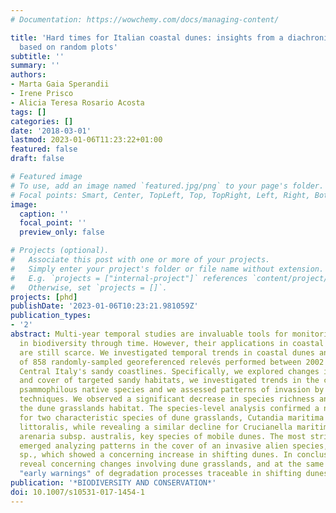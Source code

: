 ```yaml
---
# Documentation: https://wowchemy.com/docs/managing-content/

title: 'Hard times for Italian coastal dunes: insights from a diachronic analysis
  based on random plots'
subtitle: ''
summary: ''
authors:
- Marta Gaia Sperandii
- Irene Prisco
- Alicia Teresa Rosario Acosta
tags: []
categories: []
date: '2018-03-01'
lastmod: 2023-01-06T11:23:22+01:00
featured: false
draft: false

# Featured image
# To use, add an image named `featured.jpg/png` to your page's folder.
# Focal points: Smart, Center, TopLeft, Top, TopRight, Left, Right, BottomLeft, Bottom, BottomRight.
image:
  caption: ''
  focal_point: ''
  preview_only: false

# Projects (optional).
#   Associate this post with one or more of your projects.
#   Simply enter your project's folder or file name without extension.
#   E.g. `projects = ["internal-project"]` references `content/project/deep-learning/index.md`.
#   Otherwise, set `projects = []`.
projects: [phd]
publishDate: '2023-01-06T10:23:21.981059Z'
publication_types:
- '2'
abstract: Multi-year temporal studies are invaluable tools for monitoring changes
  in biodiversity through time. However, their applications in coastal ecosystems
  are still scarce. We investigated temporal trends in coastal dunes analyzing a set
  of 858 randomly-sampled georeferenced relevés performed between 2002 and 2015 along
  Central Italy's sandy coastlines. Specifically, we explored changes in species richness
  and cover of targeted sandy habitats, we investigated trends in the cover of selected
  psammophilous native species and we assessed patterns of invasion by means of regression
  techniques. We observed a significant decrease in species richness and cover of
  the dune grasslands habitat. The species-level analysis confirmed a negative trend
  for two characteristic species of dune grasslands, Cutandia maritima and Medicago
  littoralis, while revealing a similar decline for Crucianella maritima and for Ammophila
  arenaria subsp. australis, key species of mobile dunes. The most striking trends
  emerged analyzing patterns in the cover of an invasive alien species, Carpobrotus
  sp., which showed a concerning increase in shifting dunes. In conclusion, our analyses
  reveal concerning changes involving dune grasslands, and at the same time hint at
  "early warnings" of degradation processes traceable in shifting dunes.
publication: '*BIODIVERSITY AND CONSERVATION*'
doi: 10.1007/s10531-017-1454-1
---
```

